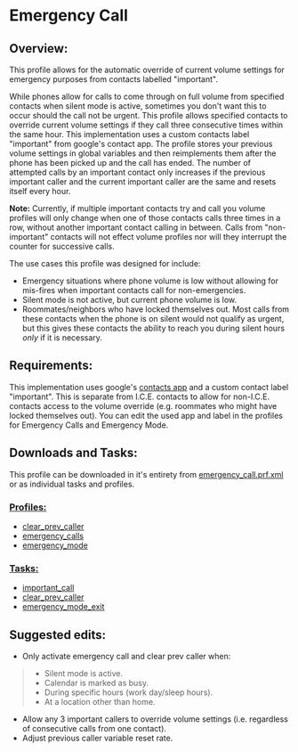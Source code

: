 # Emergency Call  
## Overview:    
This profile allows for the automatic override of current volume settings for emergency purposes from contacts labelled "important".  
  
While phones allow for calls to come through on full volume from specified contacts when silent mode is active,
sometimes you don't want this to occur should the call not be urgent. This profile allows specified contacts to
override current volume settings if they call three consecutive times within the same hour. This implementation uses
a custom contacts label "important" from google's contact app. The profile stores your previous volume settings in
global variables and then reimplements them after the phone has been picked up and the call has ended. The number of 
attempted calls by an important contact only increases if the previous important caller and the current important caller
are the same and resets itself every hour.  

**Note:** Currently, if multiple important contacts try and call you volume profiles will only change when one of those contacts 
calls three times in a row, without another important contact calling in between. Calls from "non-important" contacts will not effect
volume profiles nor will they interrupt the counter for successive calls.  
  
The use cases this profile was designed for include:  
- Emergency situations where phone volume is low without allowing for mis-fires when important contacts call for non-emergencies.
- Silent mode is not active, but current phone volume is low.  
- Roommates/neighbors who have locked themselves out. Most calls from these contacts when the phone is on silent would not qualify as urgent, 
but this gives these contacts the ability to reach you during silent hours _only_ if it is necessary.
  
## Requirements:  
  
This implementation uses google's [contacts app](https://play.google.com/store/apps/details?id=com.google.android.contacts) and a custom
contact label "important". This is separate from I.C.E. contacts to allow for non-I.C.E. contacts access to the volume override (e.g. roommates
who might have locked themselves out). You can edit the used app and label in the profiles for Emergency Calls and Emergency Mode.


## Downloads and Tasks:  
  
This profile can be downloaded in it's entirety from [emergency_call.prf.xml](https://github.com/paulfblack/tasker_profiles/blob/master/volume_controls/emergency_call/emergency_calls.prj.xml) or as individual tasks and profiles.  
  
### [Profiles:](https://github.com/paulfblack/tasker_profiles/tree/master/volume_controls/emergency_call/profiles)  
- [clear_prev_caller](https://github.com/paulfblack/tasker_profiles/blob/master/volume_controls/emergency_call/profiles/clear_prev_caller.prf.xml)  
- [emergency_calls](https://github.com/paulfblack/tasker_profiles/blob/master/volume_controls/emergency_call/profiles/emergency_calls.prf.xml)  
- [emergency_mode](https://github.com/paulfblack/tasker_profiles/blob/master/volume_controls/emergency_call/profiles/emergency_mode.prf.xml)  
  
### [Tasks:](https://github.com/paulfblack/tasker_profiles/tree/master/volume_controls/emergency_call/tasks)  
- [important_call](https://github.com/paulfblack/tasker_profiles/blob/master/volume_controls/emergency_call/tasks/important_call.tsk.xml)  
- [clear_prev_caller](https://github.com/paulfblack/tasker_profiles/blob/master/volume_controls/emergency_call/tasks/clear_prev_caller.tsk.xml)  
- [emergency_mode_exit](https://github.com/paulfblack/tasker_profiles/blob/master/volume_controls/emergency_call/tasks/emergency_mode_exit.tsk.xml)  
  
## Suggested edits:  
- Only activate emergency call and clear prev caller when:  
> - Silent mode is active.  
> - Calendar is marked as busy.  
> - During specific hours (work day/sleep hours).
> - At a location other than home.
- Allow any 3 important callers to override volume settings (i.e. regardless of consecutive calls from one contact).
- Adjust previous caller variable reset rate.
